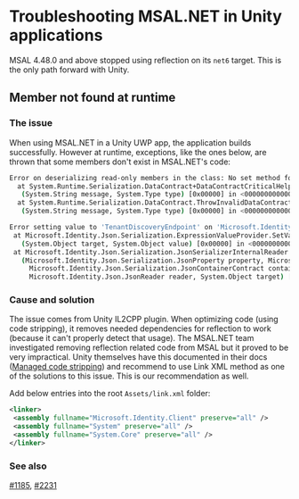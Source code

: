 # Troubleshooting MSAL.NET in Unity applications

MSAL 4.48.0 and above stopped using reflection on its `net6` target. This is the only path forward with Unity.

## Member not found at runtime

### The issue

When using MSAL.NET in a Unity UWP app, the application builds successfully. However at runtime, exceptions, like the ones below, are thrown that some members don't exist in MSAL.NET's code:

```bash
Error on deserializing read-only members in the class: No set method for property 'Claims' in type 'Microsoft.Identity.Client.OAuth2.OAuth2ResponseBase'.
  at System.Runtime.Serialization.DataContract+DataContractCriticalHelper.ThrowInvalidDataContractException
   (System.String message, System.Type type) [0x00000] in <00000000000000000000000000000000>:0 
  at System.Runtime.Serialization.DataContract.ThrowInvalidDataContractException
   (System.String message, System.Type type) [0x00000] in <00000000000000000000000000000000>:0 
```

```bash
Error setting value to 'TenantDiscoveryEndpoint' on 'Microsoft.Identity.Client.Instance.Discovery.InstanceDiscoveryResponse'.
 at Microsoft.Identity.Json.Serialization.ExpressionValueProvider.SetValue
   (System.Object target, System.Object value) [0x00000] in <00000000000000000000000000000000>:0 \r\n
 at Microsoft.Identity.Json.Serialization.JsonSerializerInternalReader.SetPropertyValue
   (Microsoft.Identity.Json.Serialization.JsonProperty property, Microsoft.Identity.Json.JsonConverter propertyConverter,
     Microsoft.Identity.Json.Serialization.JsonContainerContract containerContract, Microsoft.Identity.Json.Serialization.JsonProperty containerProperty,
     Microsoft.Identity.Json.JsonReader reader, System.Object target) [0x00000] in <00000000000000000000000000000000>:0
```

### Cause and solution

The issue comes from Unity IL2CPP plugin. When optimizing code (using code stripping), it removes needed dependencies for reflection to work (because it can't properly detect that usage). The MSAL.NET team investigated removing reflection related code from MSAL but it proved to be very impractical. Unity themselves have this documented in their docs ([Managed code stripping](https://docs.unity3d.com/Manual/ManagedCodeStripping.html#LinkXML)) and recommend to use Link XML method as one of the solutions to this issue. This is our recommendation as well.

Add below entries into the root `Assets/link.xml` folder:

```xml
<linker>
 <assembly fullname="Microsoft.Identity.Client" preserve="all" />
 <assembly fullname="System" preserve="all" />
 <assembly fullname="System.Core" preserve="all" />
</linker>
```

### See also

[#1185](https://github.com/AzureAD/microsoft-authentication-library-for-dotnet/issues/1185), [#2231](https://github.com/AzureAD/microsoft-authentication-library-for-dotnet/issues/2231)
